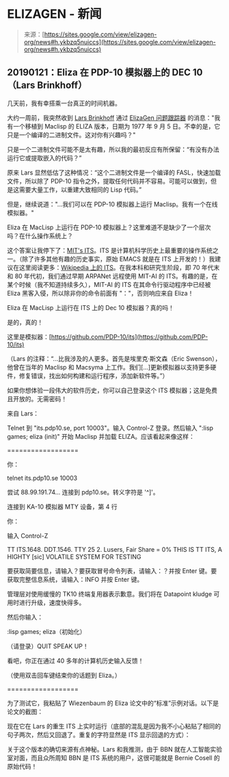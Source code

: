 <!--yml

类别：未分类

日期：2024-05-29 12:29:30

-->

# ELIZAGEN - 新闻

> 来源：[https://sites.google.com/view/elizagen-org/news#h.ykbzq5nuiccs](https://sites.google.com/view/elizagen-org/news#h.ykbzq5nuiccs)

## 20190121：Eliza 在 PDP-10 模拟器上的 DEC 10（Lars Brinkhoff）

几天前，我有幸搭乘一台真正的时间机器。

大约一周前，我突然收到 [Lars Brinkhoff](https://github.com/larsbrinkhoff) 通过 [ElizaGen 问题跟踪器](https://github.com/jeffshrager/elizagen) 的消息："我有一个移植到 Maclisp 的 ELIZA 版本，日期为 1977 年 9 月 5 日。不幸的是，它只是一个编译的二进制文件。这对你有兴趣吗？"

只是一个二进制文件可能不是太有趣，所以我的最初反应有所保留：“有没有办法运行它或提取嵌入的代码？”

原来 Lars 显然低估了这种情况：“这个二进制文件是一个编译的 FASL，快速加载文件，所以除了 PDP-10 指令之外，提取任何代码并不容易。可能可以做到，但是这需要大量工作，以重建大致相同的 Lisp 代码。”

但是，继续说道："...我们可以在 PDP-10 模拟器上运行 Maclisp。我有一个在线模拟器。"

Eliza 在 MacLisp 上运行在 PDP-10 模拟器上？这里难道不是缺少了一个层次吗？在什么操作系统上？

这个答案让我停下了：[MIT's ITS](https://en.wikipedia.org/wiki/Incompatible_Timesharing_System)。ITS 是计算机科学历史上最重要的操作系统之一。（除了许多其他有趣的历史事实，原始 EMACS 就是在 ITS 上开发的！）我建议在这里阅读更多：[Wikipedia 上的 ITS](https://en.wikipedia.org/wiki/Incompatible_Timesharing_System)。在我本科和研究生阶段，即 70 年代末和 80 年代初，我们通过早期 ARPANet 远程使用 MIT-AI 的 ITS。有趣的是，在某个时候（我不知道持续多久），MIT-AI 的 ITS 在其命令行驱动程序中已经被 Eliza 黑客入侵，所以除非你的命令前面有 "："，否则响应来自 Eliza！

Eliza 在 MacLisp 上运行在 ITS 上的 Dec 10 模拟器？真的吗！

是的，真的！

这里是模拟器：[https://github.com/PDP-10/its](https://github.com/PDP-10/its)

（Lars 的注释：“...比我涉及的人更多。首先是埃里克·斯文森（Eric Swenson），他曾在当年的 Maclisp 和 Macsyma 上工作。我们[...]更新模拟器以支持更多硬件，修复错误，找出如何构建和运行程序，添加新软件等。”）

如果你想体验一段伟大的软件历史，你可以自己登录这个 ITS 模拟器；这是免费且开放的。无需密码！

来自 Lars：

Telnet 到 "its.pdp10.se, port 10003"。输入 Control-Z 登录。然后输入 ":lisp games; eliza (init)" 开始 Maclisp 并加载 ELIZA。应该看起来像这样：

==================

你：

telnet its.pdp10.se 10003

尝试 88.99.191.74... 连接到 pdp10.se。转义字符是 '^]'。

连接到 KA-10 模拟器 MTY 设备，第 4 行

你：

输入 Control-Z

TT ITS.1648\. DDT.1546.  TTY 25  2\. Lusers, Fair Share = 0%  THIS IS TT ITS, A HIGHTY [sic] VOLATILE SYSTEM FOR TESTING

要获取简要信息，请输入？要获取冒号命令列表，请输入：？并按 Enter 键。要获取完整信息系统，请输入：INFO 并按 Enter 键。

管理层对使用缓慢的 TK10 终端复用器表示歉意。我们将在 Datapoint kludge 可用时进行升级，速度快得多。

然后你输入：

:lisp games; eliza（初始化）

（请登录）QUIT SPEAK UP！

看吧，你正在通过 40 多年的计算机历史输入反馈！

（使用双击回车键结束你的话题到 Eliza。）

==================

为了测试它，我粘贴了 Wiezenbaum 的 Eliza 论文中的“标准”示例对话。以下是论文的截图：

现在它在 Lars 的重生 ITS 上实时运行（底部的混乱是因为我不小心粘贴了相同的句子两次，然后又回退了。重复的字符显然是 ITS 显示回退的方式）：

关于这个版本的确切来源有点神秘。Lars 和我推测，由于 BBN 就在人工智能实验室对面，而且众所周知 BBN 是 ITS 系统的用户，这很可能就是 Bernie Cosell 的原始代码！
